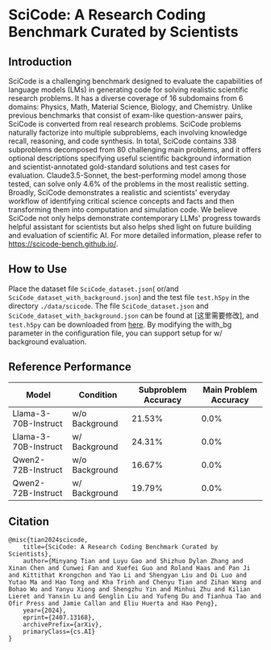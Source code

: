 # SciCode: A Research Coding Benchmark Curated by Scientists

## Introduction
SciCode is a challenging benchmark designed to evaluate the capabilities of language models (LMs) in generating code for solving realistic scientific research problems. It has a diverse coverage of 16 subdomains from 6 domains: Physics, Math, Material Science, Biology, and Chemistry. Unlike previous benchmarks that consist of exam-like question-answer pairs, SciCode is converted from real research problems. SciCode problems naturally factorize into multiple subproblems, each involving knowledge recall, reasoning, and code synthesis. In total, SciCode contains 338 subproblems decomposed from 80 challenging main problems, and it offers optional descriptions specifying useful scientific background information and scientist-annotated gold-standard solutions and test cases for evaluation. Claude3.5-Sonnet, the best-performing model among those tested, can solve only 4.6% of the problems in the most realistic setting. Broadly, SciCode demonstrates a realistic and scientists' everyday workflow of identifying critical science concepts and facts and then transforming them into computation and simulation code. We believe SciCode not only helps demonstrate contemporary LLMs' progress towards helpful assistant for scientists but also helps shed light on future building and evaluation of scientific AI. For more detailed information, please refer to https://scicode-bench.github.io/.

## How to Use
Place the dataset file `SciCode_dataset.json`( or/and `SciCode_dataset_with_background.json`) and the test file `test.h5py` in the directory `./data/scicode`. The file `SciCode_dataset.json` and `SciCode_dataset_with_background.json` can be found at [这里需要修改], and `test.h5py` can be downloaded from [here](https://drive.google.com/drive/folders/1W5GZW6_bdiDAiipuFMqdUhvUaHIj6-pR?usp=drive_link).
By modifying the with_bg parameter in the configuration file, you can support setup for w/ background evaluation.

## Reference Performance
| Model                     | Condition    | Subproblem Accuracy | Main Problem Accuracy |
|---------------------------|--------------|---------------------|-----------------------|
| Llama-3-70B-Instruct      | w/o Background  | 21.53%              | 0.0%                  |
| Llama-3-70B-Instruct      | w/ Background   | 24.31%              | 0.0%                  |
| Qwen2-72B-Instruct        | w/o Background  | 16.67%              | 0.0%                  |
| Qwen2-72B-Instruct        | w/ Background   | 19.79%              | 0.0%                  |

## Citation
```
@misc{tian2024scicode,
    title={SciCode: A Research Coding Benchmark Curated by Scientists},
    author={Minyang Tian and Luyu Gao and Shizhuo Dylan Zhang and Xinan Chen and Cunwei Fan and Xuefei Guo and Roland Haas and Pan Ji and Kittithat Krongchon and Yao Li and Shengyan Liu and Di Luo and Yutao Ma and Hao Tong and Kha Trinh and Chenyu Tian and Zihan Wang and Bohao Wu and Yanyu Xiong and Shengzhu Yin and Minhui Zhu and Kilian Lieret and Yanxin Lu and Genglin Liu and Yufeng Du and Tianhua Tao and Ofir Press and Jamie Callan and Eliu Huerta and Hao Peng},
    year={2024},
    eprint={2407.13168},
    archivePrefix={arXiv},
    primaryClass={cs.AI}
}
```
